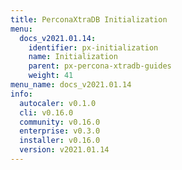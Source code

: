 ```yaml
---
title: PerconaXtraDB Initialization
menu:
  docs_v2021.01.14:
    identifier: px-initialization
    name: Initialization
    parent: px-percona-xtradb-guides
    weight: 41
menu_name: docs_v2021.01.14
info:
  autocaler: v0.1.0
  cli: v0.16.0
  community: v0.16.0
  enterprise: v0.3.0
  installer: v0.16.0
  version: v2021.01.14
---
```


